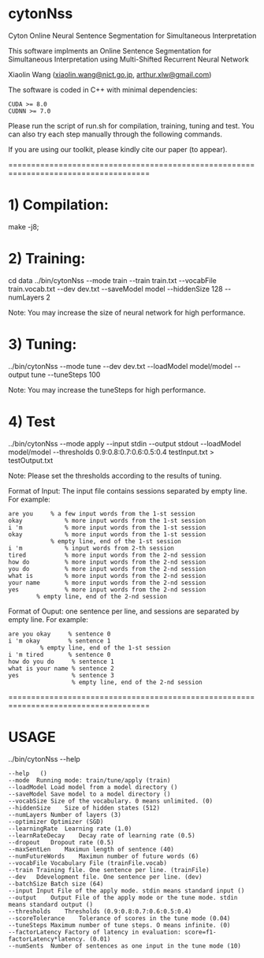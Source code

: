 # cytonNss
Cyton Online Neural Sentence Segmentation for Simultaneous Interpretation

This software implments an Online Sentence Segmentation for Simultaneous Interpretation using Multi-Shifted Recurrent Neural Network


Xiaolin Wang (xiaolin.wang@nict.go.jp, arthur.xlw@gmail.com)


The software is coded in C++ with minimal dependencies:

	CUDA >= 8.0
	CUDNN >= 7.0

Please run the script of run.sh for compilation, training, tuning and test.
You can also try each step manually through the following commands.

If you are using our toolkit, please kindly cite our paper (to appear).

=====================================================================================

# 1) Compilation:

make -j8;

# 2)  Training:

cd data
../bin/cytonNss --mode train --train train.txt --vocabFile train.vocab.txt --dev dev.txt --saveModel model --hiddenSize 128 --numLayers 2  

Note: You may increase the size of neural network for high performance.


# 3) Tuning:

 ../bin/cytonNss --mode tune --dev dev.txt --loadModel model/model --output tune  --tuneSteps 100

Note: You may increase the tuneSteps for high performance.
 

# 4) Test

../bin/cytonNss --mode apply --input stdin --output stdout --loadModel model/model --thresholds 0.9:0.8:0.7:0.6:0.5:0.4 testInput.txt > testOutput.txt

Note: Please set the thresholds according to the results of tuning.

Format of Input: The input file contains sessions separated by empty line.
For example:

	are you		% a few input words from the 1-st session
	okay            % more input words from the 1-st session
	i 'm            % more input words from the 1-st session
	okay            % more input words from the 1-st session
		        % empty line, end of the 1-st session
	i 'm            % input words from 2-th session
	tired           % more input words from the 2-nd session
	how do          % more input words from the 2-nd session
	you do          % more input words from the 2-nd session
	what is         % more input words from the 2-nd session
	your name       % more input words from the 2-nd session
	yes             % more input words from the 2-nd session
			% empty line, end of the 2-nd session

Format of Ouput: one sentence per line, and sessions are separated by empty line.
For example:

	are you okay     % sentence 0
	i 'm okay        % sentence 1
			 % empty line, end of the 1-st session
	i 'm tired       % sentence 0
	how do you do     % sentence 1
	what is your name % sentence 2
	yes               % sentence 3
        	          % empty line, end of the 2-nd session
			  
=====================================================================================
# USAGE

../bin/cytonNss  --help

	--help	 ()
	--mode	Running mode: train/tune/apply (train)
	--loadModel	Load model from a model directory ()
	--saveModel	Save model to a model directory ()
	--vocabSize	Size of the vocabulary. 0 means unlimited. (0)
	--hiddenSize	Size of hidden states (512)
	--numLayers	Number of layers (3)
	--optimizer	Optimizer (SGD)
	--learningRate	Learning rate (1.0)
	--learnRateDecay	Decay rate of learning rate (0.5)
	--dropout	Dropout rate (0.5)
	--maxSentLen	Maximun length of sentence (40)
	--numFutureWords	Maximun number of future words (6)
	--vocabFile	Vocabulary File (trainFile.vocab)
	--train	Training file. One sentence per line. (trainFile)
	--dev	Ddevelopment file. One sentence per line. (dev)
	--batchSize	Batch size (64)
	--input	Input File of the apply mode. stdin means standard input ()
	--output	Output File of the apply mode or the tune mode. stdin means standard output ()
	--thresholds	Thresholds (0.9:0.8:0.7:0.6:0.5:0.4)
	--scoreTolerance	Tolerance of scores in the tune mode (0.04)
	--tuneSteps	Maximum number of tune steps. O means infinite. (0)
	--factorLatency	Factory of latency in evaluation: score=f1-factorLatency*latency. (0.01)
	--numSents	Number of sentences as one input in the tune mode (10)



